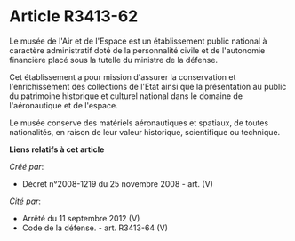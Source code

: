 # Article R3413-62

Le musée de l'Air et de l'Espace est un établissement public national à caractère administratif doté de la personnalité
civile et de l'autonomie financière placé sous la tutelle du ministre de la défense.

Cet établissement a pour mission d'assurer la conservation et l'enrichissement des collections de l'Etat ainsi que la
présentation au public du patrimoine historique et culturel national dans le domaine de l'aéronautique et de l'espace.

Le musée conserve des matériels aéronautiques et spatiaux, de toutes nationalités, en raison de leur valeur historique,
scientifique ou technique.

**Liens relatifs à cet article**

_Créé par_:

  - Décret n°2008-1219 du 25 novembre 2008 - art. (V)

_Cité par_:

  - Arrêté du 11 septembre 2012 (V)
  - Code de la défense. - art. R3413-64 (V)
